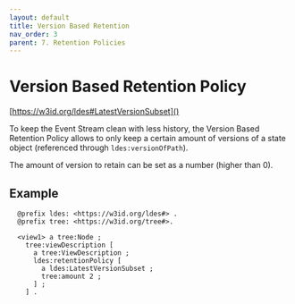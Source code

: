 ```yaml
---
layout: default
title: Version Based Retention
nav_order: 3
parent: 7. Retention Policies
---
```


# Version Based Retention Policy

[https://w3id.org/ldes#LatestVersionSubset]()

To keep the Event Stream clean with less history, the Version Based Retention Policy
allows to only keep a certain amount of versions of a state object (referenced through `ldes:versionOfPath`).

The amount of version to retain can be set as a number (higher than 0).

## Example

```turtle
  @prefix ldes: <https://w3id.org/ldes#> .
  @prefix tree: <https://w3id.org/tree#>.

  <view1> a tree:Node ;
    tree:viewDescription [
      a tree:ViewDescription ;
      ldes:retentionPolicy [
        a ldes:LatestVersionSubset ;
        tree:amount 2 ;
      ] ;
    ] .
```
